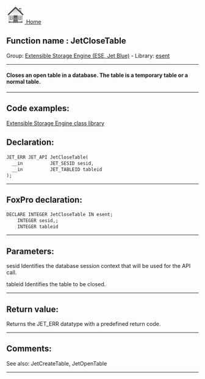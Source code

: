 [<img src="../../images/home.png"> Home ](https://github.com/VFPX/Win32API)  

## Function name : JetCloseTable
Group: [Extensible Storage Engine (ESE, Jet Blue)](../../functions_group.md#Extensible_Storage_Engine_(ESE,_Jet_Blue))  -  Library: [esent](../../libraries.md#esent)  
***  


#### Closes an open table in a database. The table is a temporary table or a normal table.

***  


## Code examples:
[Extensible Storage Engine class library](../../samples/sample_532.md)  

## Declaration:
```foxpro  
JET_ERR JET_API JetCloseTable(
  __in          JET_SESID sesid,
  __in          JET_TABLEID tableid
);  
```  
***  


## FoxPro declaration:
```foxpro  
DECLARE INTEGER JetCloseTable IN esent;
	INTEGER sesid,;
	INTEGER tableid  
```  
***  


## Parameters:
sesid 
Identifies the database session context that will be used for the API call.

tableid 
Identifies the table to be closed.
  
***  


## Return value:
Returns the JET_ERR datatype with a predefined return code.  
***  


## Comments:
See also: JetCreateTable, JetOpenTable   
  
***  

